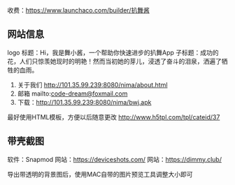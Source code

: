 收费：https://www.launchaco.com/builder/扒舞酱

## 网站信息

logo
标题：Hi，我是舞小酱，一个帮助你快速进步的扒舞App
子标题：成功的花，人们只惊羡她现时的明艳！然而当初她的芽儿，浸透了奋斗的泪泉，洒遍了牺牲的血雨。

1. 关于我们 http://101.35.99.239:8080/nima/about.html
2. 邮箱 mailto:code-dream@foxmail.com
3. 下载：http://101.35.99.239:8080/nima/bwj.apk

最好使用HTML模板，方便以后随意更改
http://www.h5tpl.com/tpl/cateid/37

## 带壳截图

软件：Snapmod
网站：https://deviceshots.com/
网站：https://dimmy.club/

导出带透明的背景图后，使用MAC自带的图片预览工具调整大小即可